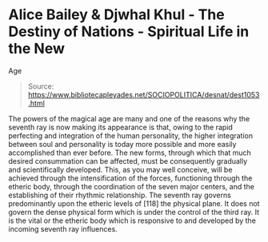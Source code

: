 # Alice Bailey & Djwhal Khul - The Destiny of Nations - Spiritual Life in the New
Age

> Source: https://www.bibliotecapleyades.net/SOCIOPOLITICA/desnat/dest1053.html

The powers of the magical age are many and one of the reasons why the seventh ray is now making its appearance is that, owing to the rapid perfecting and integration of the human personality, the higher integration between soul and personality is today more possible and more easily accomplished than ever before. The new forms, through which that much desired consummation can be affected, must be consequently gradually and scientifically developed. This, as you may well conceive, will be achieved through the intensification of the forces, functioning through the etheric body, through the coordination of the seven major centers, and the establishing of their rhythmic relationship. The seventh ray governs predominantly upon the etheric levels of [118] the physical plane. It does not govern the dense physical form which is under the control of the third ray. It is the vital or the etheric body which is responsive to and developed by the incoming seventh ray influences.
